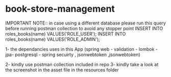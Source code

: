 # book-store-management

IMPORTANT NOTE::   in case using a different database please run this query before running postman collection to avoid any stopper point 
INSERT INTO roles_books(name) VALUES('ROLE_USER');
INSERT INTO roles_books(name) VALUES('ROLE_ADMIN');


1- the dependancies  uses in this App (spring web - validation - lombok - jpa- postgresql - spring secuirty , jsonwebtoken ,jsonwebtoken)

2- kindly use postman collection included in repo 
3- kindly take a look at the screenshot in the asset file in the resources folder 

